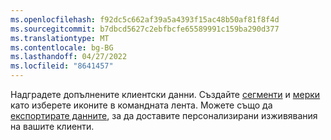 ```yaml
---
ms.openlocfilehash: f92dc5c662af39a5a4393f15ac48b50af81f8f4d
ms.sourcegitcommit: b7dbcd5627c2ebfbcfe65589991c159ba290d377
ms.translationtype: MT
ms.contentlocale: bg-BG
ms.lasthandoff: 04/27/2022
ms.locfileid: "8641457"
---
```

Надградете допълнените клиентски данни. Създайте [сегменти](../segments.md) и [мерки](../measures.md) като изберете иконите в командната лента. Можете също да [експортирате данните](../export-destinations.md), за да доставите персонализирани изживявания на вашите клиенти.
